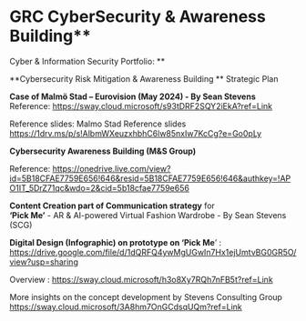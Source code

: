 # GRC CyberSecurity & Awareness Building**
Cyber &amp; Information Security Portfolio: **



**Cybersecurity Risk Mitigation & Awareness Building **
Strategic Plan 

**Case of Malmö Stad – Eurovision (May 2024) - By Sean Stevens**
Reference: https://sway.cloud.microsoft/s93tDRF2SQY2iEkA?ref=Link 


Reference slides: Malmo Stad Reference slides https://1drv.ms/p/s!AlbmWXeuzxhbhC6lw85nxIw7KcCg?e=Go0pLy




**Cybersecurity Awareness Building (M&S Group)** 

Reference: https://onedrive.live.com/view?id=5B18CFAE7759E656!646&resid=5B18CFAE7759E656!646&authkey=!APO1IT_5DrZ71qc&wdo=2&cid=5b18cfae7759e656



**Content Creation part of Communication strategy** for  
**‘Pick Me’** - AR & AI-powered Virtual Fashion Wardrobe - By Sean Stevens (SCG) 

**Digital Design (Infographic) on prototype  on ‘Pick Me**’ : https://drive.google.com/file/d/1dQRFQ4ywMgUGwIn7Hx1ejUmtvBG0GR5O/view?usp=sharing  

Overview : https://sway.cloud.microsoft/h3o8Xy7RQh7nFB5t?ref=Link  

More insights on the concept development by Stevens Consulting Group  https://sway.cloud.microsoft/3A8hm7OnGCdsqUQm?ref=Link   

